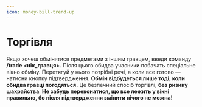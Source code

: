 ```yaml
---
icon: money-bill-trend-up
---
```


# Торгівля

Якщо хочеш обмінятися предметами з іншим гравцем, введи команду **/trade <нік\_гравця>**. Після цього обидва учасники побачать спеціальне вікно обміну. Перетягуй у нього потрібні речі, а коли все готово — натисни кнопку підтвердження. **Обмін відбудеться лише тоді, коли обидва гравці погодяться.** Це безпечний спосіб торгівлі, **без ризику шахрайства**. **Не забудь переконатися, що все лежить у вікні правильно, бо після підтвердження змінити нічого не можна!**

